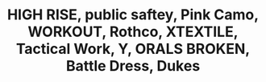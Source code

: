 ---
ee_id_thing: '4479'
site: '1'
type: '2'
inv_num: 2019-033
add_credit:
url: 2019-033-high-rise-public-saftey-pink-camo-workout-rothco-xtextile-tactical
title: HIGH RISE, public saftey, Pink Camo, WORKOUT, Rothco, XTEXTILE, Tactical Work,
  Y, ORALS BROKEN, Battle Dress, Dukes
year: '2019'
display_year: '2019'
medium: IQDemy Premium UV ink on IKEA LINNMON table tops
dims:
pitch: Array of Ikea tables, done 4 show at Firstsite (orignially done as separate
  works, but smashed together onsite as 1 thing)
ps:
live_url:
youtube:
related_code:
imgs: firstsite-2019-05-db-da--Qitn.jpg
subheading:
download:
commission:
related:
layout: things-i-made
---